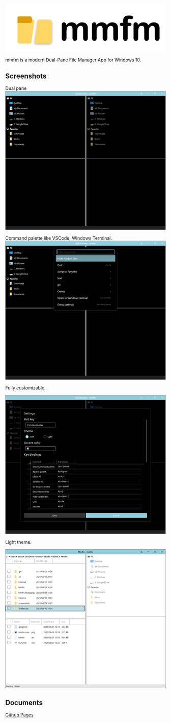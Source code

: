 ![](mmfm-logo.png)

mmfm is a modern Dual-Pane File Manager App for Windows 10.

## Screenshots

Dual pane 
![main1](Screenshots/main1.PNG)

Command palette like VSCode, Windows Terminal.
![main2](Screenshots/main2.png)

Fully customizable.

![](Screenshots/main3.png)

Light theme.

![](Screenshots/light-theme-main.png)

## Documents

[Github Pages](https://msmcjp.github.io/mmfm)

